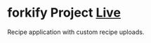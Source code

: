 # forkify Project <a href="https://forkify-project-josuah.netlify.app/"> Live </a>

Recipe application with custom recipe uploads.
